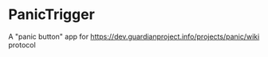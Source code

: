 # PanicTrigger
A "panic button" app for https://dev.guardianproject.info/projects/panic/wiki protocol
